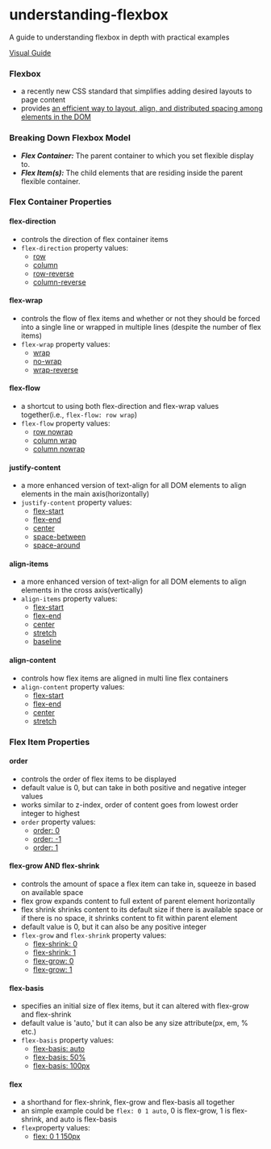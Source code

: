 # understanding-flexbox
A guide to understanding flexbox in depth with practical examples

[Visual Guide](http://understanding-flexbox.surge.sh)

### Flexbox
+ a recently new CSS standard that simplifies adding desired layouts to page content
+ provides [an efficient way to layout, align, and distributed spacing among elements in the DOM](https://goo.gl/XiuagG)

### Breaking Down Flexbox Model
+ **_Flex Container:_** The parent container to which you set flexible display to.
+ **_Flex Item(s):_** The child elements that are residing inside the parent flexible container.

### Flex Container Properties
#### flex-direction
+ controls the direction of flex container items 
+ `flex-direction` property values:
    + [row](http://understanding-flexbox.surge.sh/#flex-direction-row)
    + [column](http://understanding-flexbox.surge.sh/#flex-direction-column)
    + [row-reverse](http://understanding-flexbox.surge.sh/#flex-direction-row-reverse)
    + [column-reverse](http://understanding-flexbox.surge.sh/#flex-direction-column-reverse)

#### flex-wrap
+ controls the flow of flex items and whether or not they should be forced into a single line or wrapped in multiple lines (despite the number of flex items)
+ `flex-wrap` property values:
    + [wrap](http://understanding-flexbox.surge.sh/#flex-wrap-wrap)
    + [no-wrap](http://understanding-flexbox.surge.sh/#flex-wrap-no-wrap)
    + [wrap-reverse](http://understanding-flexbox.surge.sh/#flex-wrap-wrap-reverse)

#### flex-flow
+ a shortcut to using both flex-direction and flex-wrap values together(i.e., `flex-flow: row wrap`)
+ `flex-flow` property values:
    + [row nowrap](http://understanding-flexbox.surge.sh/#flex-flow-row-nowrap)
    + [column wrap](http://understanding-flexbox.surge.sh/#flex-flow-column-wrap)
    + [column nowrap](http://understanding-flexbox.surge.sh/#flex-flow-column-nowrap)

#### justify-content
+ a more enhanced version of text-align for all DOM elements to align elements in the main axis(horizontally)
+ `justify-content` property values:
    + [flex-start](http://understanding-flexbox.surge.sh/#justify-content-flex-start)
    + [flex-end](http://understanding-flexbox.surge.sh/#justify-content-flex-end)
    + [center](http://understanding-flexbox.surge.sh/#justify-content-center)
    + [space-between](http://understanding-flexbox.surge.sh/#justify-content-space-between)
    + [space-around](http://understanding-flexbox.surge.sh/#justify-content-space-around)

#### align-items
+ a more enhanced version of text-align for all DOM elements to align elements in the cross axis(vertically)
+ `align-items` property values:
    + [flex-start](http://understanding-flexbox.surge.sh/#align-items-flex-start)
    + [flex-end](http://understanding-flexbox.surge.sh/#align-items-flex-end)
    + [center](http://understanding-flexbox.surge.sh/#align-items-center)
    + [stretch](http://understanding-flexbox.surge.sh/#align-items-stretch)
    + [baseline](http://understanding-flexbox.surge.sh/#align-items-baseline)

#### align-content
+ controls how flex items are aligned in multi line flex containers
+ `align-content` property values:
    + [flex-start](http://understanding-flexbox.surge.sh/#align-content-flex-start)
    + [flex-end](http://understanding-flexbox.surge.sh/#align-content-flex-end)
    + [center](http://understanding-flexbox.surge.sh/#align-content-center)
    + [stretch](http://understanding-flexbox.surge.sh/#align-content-stretch)


### Flex Item Properties
#### order
+ controls the order of flex items to be displayed
+ default value is 0, but can take in both positive and negative integer values
+ works similar to z-index, order of content goes from lowest order integer to highest
+ `order` property values:    
    + [order: 0](http://understanding-flexbox.surge.sh/#order-0)    
    + [order: -1](http://understanding-flexbox.surge.sh/#order--1)
    + [order: 1](http://understanding-flexbox.surge.sh/#order-1)

#### flex-grow AND flex-shrink
+ controls the amount of space a flex item can take in, squeeze in based on available space
+ flex grow expands content to full extent of parent element horizontally
+ flex shrink shrinks content to its default size if there is available space or if there is no space, it shrinks content to fit within parent element
+ default value is 0, but it can also be any positive integer
+ `flex-grow` and `flex-shrink` property values:    
    + [flex-shrink: 0](http://understanding-flexbox.surge.sh/#flex-shrink-0)
    + [flex-shrink: 1](http://understanding-flexbox.surge.sh/#flex-shrink-1)
    + [flex-grow: 0](http://understanding-flexbox.surge.sh/#flex-grow-0)
    + [flex-grow: 1](http://understanding-flexbox.surge.sh/#flex-grow-1)

#### flex-basis
+ specifies an initial size of flex items, but it can altered with flex-grow and flex-shrink
+ default value is 'auto,' but it can also be any size attribute(px, em, % etc.)
+ `flex-basis` property values:    
    + [flex-basis: auto](http://understanding-flexbox.surge.sh/#flex-basis-auto)
    + [flex-basis: 50%](http://understanding-flexbox.surge.sh/#flex-basis-50-percentage)
    + [flex-basis: 100px](http://understanding-flexbox.surge.sh/#flex-basis-100-pixels)

#### flex
+ a shorthand for flex-shrink, flex-grow and flex-basis all together
+ an simple example could be `flex: 0 1 auto`, 0 is flex-grow, 1 is flex-shrink, and auto is flex-basis 
+ `flex`property values:
    + [flex: 0 1 150px](http://understanding-flexbox.surge.sh/#flex)

